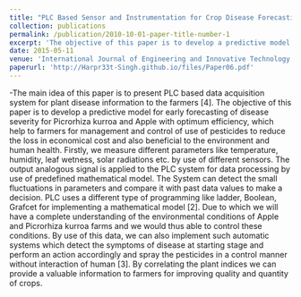 ```yaml
---
title: "PLC Based Sensor and Instrumentation for Crop Disease Forecasting System"
collection: publications
permalink: /publication/2010-10-01-paper-title-number-1
excerpt: 'The objective of this paper is to develop a predictive model for early forecasting of disease severity for Picrorhiza kurroa and Apple with optimum efficiency, which help to farmers for management and control of use of pesticides to reduce the loss in economical cost and also beneficial to the environment and human health'
date: 2015-05-11
venue: 'International Journal of Engineering and Innovative Technology (IJEIT)'
paperurl: 'http://Harpr33t-Singh.github.io/files/Paper06.pdf'
---
```


-The main idea of this paper is to present PLC based data acquisition system for plant disease information to the farmers [4]. The objective of this paper is to develop a predictive model for early forecasting of disease severity for Picrorhiza kurroa and Apple with optimum efficiency, which help to farmers for management and control of use of pesticides to reduce the loss in economical cost and also beneficial to the environment and human health. Firstly, we measure different parameters like temperature, humidity, leaf wetness, solar radiations etc. by use of different sensors. The output analogous signal is applied to the PLC system for data processing by use of predefined mathematical model. The System can detect the small fluctuations in parameters and compare it with past data values to make a decision. PLC uses a different type of programming like ladder, Boolean, Grafcet for implementing a mathematical model [2]. Due to which we will have a complete understanding of the environmental conditions of Apple and Picrorhiza kurroa farms and we would thus able to control these conditions. By use of this data, we can also implement such automatic systems which detect the symptoms of disease at starting stage and perform an action accordingly and spray the pesticides in a control manner without interaction of human [3]. By correlating the plant indices we can provide a valuable information to farmers for improving quality and quantity of crops.
